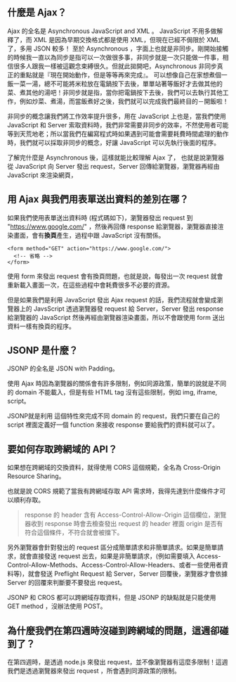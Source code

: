 ## 什麼是 Ajax？
Ajax 的全名是 Asynchronous JavaScript and XML 。
JavaScript 不用多做解釋了，而 XML 是因為早期交換格式都是使用 XML，但現在已經不侷限於 XML 了，多用 JSON 較多！
至於 Asynchronous ，字面上也就是非同步。剛開始接觸的時候我一直以為同步是指可以一次做很多事，非同步就是一次只能做一件事，相信很多人跟我一樣被這觀念束縛很久。但就此拋開吧，Asynchronous 非同步真正的重點就是『現在開始動作，但是等等再來完成』。
可以想像自己在家想煮個一飯一菜一湯，總不可能將米粒放在電鍋按下去後，單單站著等飯好才去做其他的菜、煮其他的湯吧！非同步就是指，當你把電鍋按下去後，我們可以去執行其他工作，例如炒菜、煮湯，而當飯煮好之後，我們就可以完成我們最終目的－開飯啦！

非同步的概念讓我們將工作效率提升很多，用在 JavaScript 上也是，當我們使用 JavaScript 和 Server 索取資料時，我們非常需要非同步的效率，不然使用者可能等到天荒地老；所以當我們在編寫程式時如果遇到可能會需要耗費時間處理的動作時，我們就可以採取非同步的概念，好讓 JavaScript 可以先執行後面的程序。

了解完什麼是 Asynchronous 後，這樣就能比較理解 Ajax 了， 也就是說瀏覽器從 JavaScript 向 Server 發出 request，Server 回傳給瀏覽器，瀏覽器再經由 JavaScript 來渲染網頁，
## 用 Ajax 與我們用表單送出資料的差別在哪？
如果我們使用表單送出資料時 (程式碼如下)，瀏覽器發出 request 到 "https://www.google.com/" ，然後再回傳 response 給瀏覽器，瀏覽器直接渲染畫面，會有<strong>換頁</strong>產生，過程中跟 JavaScript 沒有關係。
```
<form method="GET" action="https://www.google.com/">
  <!-- 省略 -->
</form>
```

使用 form 來發出 request 會有換頁問題，也就是說，每發出一次 request 就會重新載入畫面一次，在這些過程中會耗費很多不必要的資源。

但是如果我們是利用 JavaScript 發出 Ajax request 的話，我們流程就會變成瀏覽器上的 JavsScript 透過瀏覽器發 request 給 Server，Server 發出 response 給瀏覽器的 JavaScript 然後再經由瀏覽器渲染畫面，所以不會跟使用 form 送出資料一樣有換頁的程序。
## JSONP 是什麼？
JSONP 的全名是 JSON with Padding。

使用 Ajax 時因為瀏覽器的關係會有許多限制，例如同源政策，簡單的說就是不同的 domain 不能載入，但是有些 HTML tag 沒有這些限制，例如 img, iframe, script。

JSONP就是利用 <scirpt> 這個特性來完成不同 domain 的 request，我們只要在自己的 script 裡面定義好一個 function 來接收 response 要給我們的資料就可以了。



## 要如何存取跨網域的 API？
如果想在跨網域的交換資料，就得使用 CORS 這個規範，全名為 Cross-Origin Resource Sharing。

也就是說 CORS 規範了當我有跨網域存取 API 需求時，我得先達到什麼條件才可以順利存取。
> response 的 header 含有 Access-Control-Allow-Origin 這個欄位，瀏覽器收到 response 時會去檢查發出 request 的 header 裡面 origin 是否有符合這個條件，不符合就會被擋下。

另外瀏覽器會針對發出的 request 區分成簡單請求和非簡單請求。如果是簡單請求，就會直接發送 request 出去，如果是非簡單請求，(例如需要填入 Access-Control-Allow-Methods、Access-Control-Allow-Headers、或者一些使用者資料等)，就會發送 Preflight Request 給 Server，Server 回覆後，瀏覽器才會依據 Server 的回覆來判斷要不要發出 request。

JSONP 和 CROS 都可以跨網域存取資料，但是 JSONP 的缺點就是只能使用 GET method ，沒辦法使用 POST。

## 為什麼我們在第四週時沒碰到跨網域的問題，這週卻碰到了？
在第四週時，是透過 node.js 來發出 request，並不像瀏覽器有這麼多限制！這週我們是透過瀏覽器來發出 request ，所會遇到同源政策的限制。
